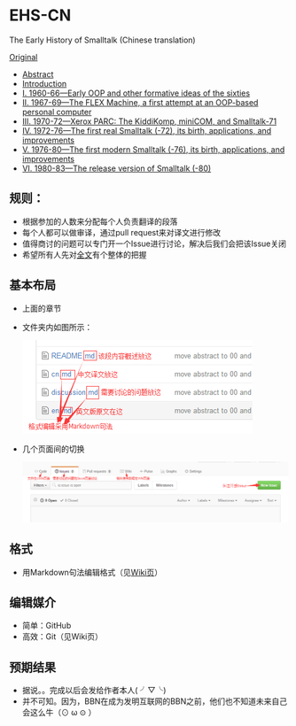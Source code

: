 # EHS-CN

The Early History of Smalltalk (Chinese translation)

[Original](https://github.com/steam-maker/EarlyHistoryOfSmalltalk)

- [Abstract](00)
- [Introduction](01)
- [I. 1960-66—Early OOP and other formative ideas of the sixties](02)
- [II. 1967-69—The FLEX Machine, a first attempt at an OOP-based personal computer](03)
- [III. 1970-72—Xerox PARC: The KiddiKomp, miniCOM, and Smalltalk-71](04)
- [IV. 1972-76—The first real Smalltalk (-72), its birth, applications, and improvements](05)
- [V. 1976-80—The first modern Smalltalk (-76), its birth, applications, and improvements](06)
- [VI. 1980-83—The release version of Smalltalk (-80)](07)

## 规则：
* 根据参加的人数来分配每个人负责翻译的段落
* 每个人都可以做审译，通过pull request来对译文进行修改
* 值得商讨的问题可以专门开一个Issue进行讨论，解决后我们会把该Issue关闭
* 希望所有人先对[全文](http://worrydream.com/EarlyHistoryOfSmalltalk)有个整体的把握

## 基本布局
* 上面的章节
* 文件夹内如图所示：
  
  ![1](pictures/1.png)

* 几个页面间的切换

  ![2](pictures/2.png)
  
## 格式
* 用Markdown句法编辑格式（见[Wiki页](https://github.com/steam-maker/EHS-CN/wiki)）

## 编辑媒介
* 简单：GitHub
* 高效：Git（见Wiki页）

## 预期结果
* 据说。。完成以后会发给作者本人( ╯▽╰)
* 并不可知。因为，BBN在成为发明互联网的BBN之前，他们也不知道未来自己会这么牛（⊙ ω ⊙ ）

